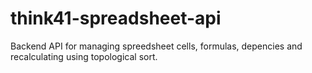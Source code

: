# think41-spreadsheet-api
Backend API for managing spreedsheet cells, formulas, depencies and recalculating using  topological  sort.
